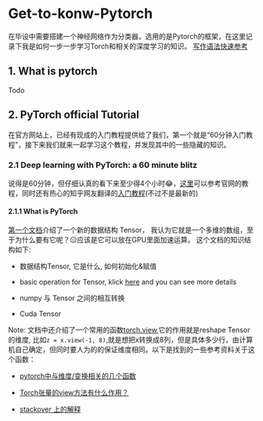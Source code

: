 # Get-to-konw-Pytorch
在毕设中需要搭建一个神经网络作为分类器，选用的是Pytorch的框架，在这里记录下我是如何一步一步学习Torch和相关的深度学习的知识。
[写作语法快速参考](https://github.com/guodongxiaren/README#列表)

## 1. What is pytorch 
Todo

## 2. PyTorch official Tutorial
在官方网站上，已经有现成的入门教程提供给了我们，第一个就是“60分钟入门教程”，接下来我们就来一起学习这个教程，并发现其中的一些隐藏的知识。
### 2.1 Deep learning with PyTorch: a 60 minute blitz
说得是60分钟，但仔细认真的看下来至少得4个小时😂，[这里](https://pytorch.org/tutorials/beginner/deep_learning_60min_blitz.html)可以参考官网的教程，同时还有热心的知乎网友翻译的[入门教程](https://zhuanlan.zhihu.com/p/25572330)(不过不是最新的)
#### 2.1.1 What is PyTorch 
[第一个文档](https://pytorch.org/tutorials/beginner/blitz/tensor_tutorial.html#sphx-glr-beginner-blitz-tensor-tutorial-py)介绍了一个新的数据结构 Tensor， 我认为它就是一个多维的数组，至于为什么要有它呢？😑应该是它可以放在GPU里面加速运算。
这个文档的知识结构如下:   
* 数据结构Tensor, 它是什么, 如何初始化&赋值
- basic operation for Tensor, klick [here](https://pytorch.org/docs/stable/torch.html) and you can see more details
* numpy 与 Tensor 之间的相互转换
- Cuda Tensor

Note: 文档中还介绍了一个常用的函数[torch.view](),它的作用就是reshape Tensor 的维度, 比如`z = x.view(-1, 8)`,就是想把x转换成8列，但是具体多少行，由计算机自己确定，但同时要人为的的保证维度相同。以下是找到的一些参考资料关于这个函数：
* [pytorch中与维度/变换相关的几个函数](https://blog.csdn.net/u013700358/article/details/86301106)
- [Torch张量的view方法有什么作用？](https://vimsky.com/article/3888.html)
* [stackover 上的解释](https://stackoverflow.com/questions/42479902/how-does-the-view-method-work-in-pytorch/42482819#42482819)
